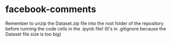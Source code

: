 # facebook-comments

Remember to unzip the Dataset.zip file into the root folder of the repository before running the code cells in the .ipynb file! (It's in .gitignore because the Dataset file size is too big)
